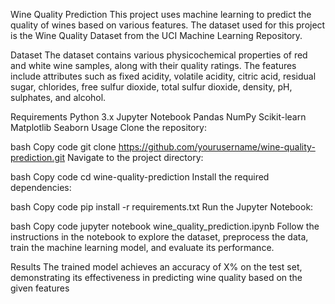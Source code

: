 Wine Quality Prediction
This project uses machine learning to predict the quality of wines based on various features. The dataset used for this project is the Wine Quality Dataset from the UCI Machine Learning Repository.

Dataset
The dataset contains various physicochemical properties of red and white wine samples, along with their quality ratings. The features include attributes such as fixed acidity, volatile acidity, citric acid, residual sugar, chlorides, free sulfur dioxide, total sulfur dioxide, density, pH, sulphates, and alcohol.

Requirements
Python 3.x
Jupyter Notebook
Pandas
NumPy
Scikit-learn
Matplotlib
Seaborn
Usage
Clone the repository:

bash
Copy code
git clone https://github.com/yourusername/wine-quality-prediction.git
Navigate to the project directory:

bash
Copy code
cd wine-quality-prediction
Install the required dependencies:

bash
Copy code
pip install -r requirements.txt
Run the Jupyter Notebook:

bash
Copy code
jupyter notebook wine_quality_prediction.ipynb
Follow the instructions in the notebook to explore the dataset, preprocess the data, train the machine learning model, and evaluate its performance.

Results
The trained model achieves an accuracy of X% on the test set, demonstrating its effectiveness in predicting wine quality based on the given features
